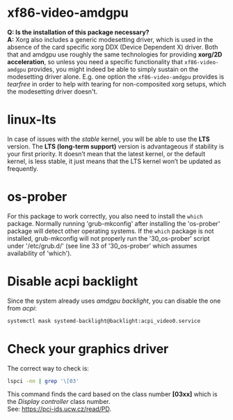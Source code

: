 # xf86-video-amdgpu
**Q: Is the installation of this package necessary?**  
**A:** Xorg also includes a generic modesetting driver, which is used in the absence of the card specific xorg DDX (Device Dependent X) driver. 
Both that and amdgpu use roughly the same technologies for providing **xorg/2D acceleration**, so unless you need a specific functionality that 
`xf86-video-amdgpu` provides, you might indeed be able to simply sustain on the modesetting driver alone. E.g. one option the `xf86-video-amdgpu`
provides is _tearfree_ in order to help with tearing for non-composited xorg setups, which the modesetting driver doesn't.

# linux-lts
In case of issues with the _stable_ kernel, you will be able to use the **LTS** version. The **LTS (long-term support)** version is advantageous if stability is your first priority. It doesn’t mean that the latest kernel, or the default kernel, is less stable, it just means that the LTS kernel won’t be updated as frequently.

# os-prober
For this package to work correctly, you also need to install the `which` package. Normally running 'grub-mkconfig' after installing the 'os-prober' package will detect other operating systems. If the `which` package is not installed, grub-mkconfig will not properly run the '30_os-prober' script under '/etc/grub.d/' (see line 33 of '30_os-prober' which assumes availability of 'which').

# Disable acpi backlight
Since the system already uses _amdgpu backlight_, you can disable the one from _acpi_: 
```bash
systemctl mask systemd-backlight@backlight:acpi_video0.service
```
# Check your graphics driver
The correct way to check is:
```bash
lspci -nn | grep '\[03'
```
This command finds the card based on the class number **[03xx]** which is the _Display controller_ class number.  
See: https://pci-ids.ucw.cz/read/PD.
